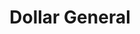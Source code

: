 ---
title: "Dollar General"
url: /daytona-beach/dollar-general-north-atlantic-avenue/
shop: Kramladen
---